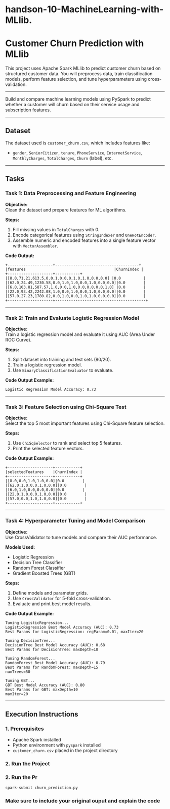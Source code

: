 # handson-10-MachineLearning-with-MLlib.

#  Customer Churn Prediction with MLlib

This project uses Apache Spark MLlib to predict customer churn based on structured customer data. You will preprocess data, train classification models, perform feature selection, and tune hyperparameters using cross-validation.

---



Build and compare machine learning models using PySpark to predict whether a customer will churn based on their service usage and subscription features.

---

##  Dataset

The dataset used is `customer_churn.csv`, which includes features like:

- `gender`, `SeniorCitizen`, `tenure`, `PhoneService`, `InternetService`, `MonthlyCharges`, `TotalCharges`, `Churn` (label), etc.

---

##  Tasks

### Task 1: Data Preprocessing and Feature Engineering

**Objective:**  
Clean the dataset and prepare features for ML algorithms.

**Steps:**
1. Fill missing values in `TotalCharges` with 0.
2. Encode categorical features using `StringIndexer` and `OneHotEncoder`.
3. Assemble numeric and encoded features into a single feature vector with `VectorAssembler`.

**Code Output:**

```
+--------------------+-------------------------------------+
|features                                       |ChurnIndex |
+--------------------+-----------+
|[8.0,71.21,613.5,0.0,1.0,0.0,1.0,1.0,0.0,0.0] |0.0          |
|[62.0,24.49,1230.58,0.0,1.0,1.0,0.0,1.0,0.0,0.0]|0.0        |
|[6.0,103.81,587.57,1.0,0.0,1.0,0.0,0.0,0.0,1.0] |0.0        |
|[22.0,93.42,2242.08,1.0,0.0,1.0,0.0,1.0,0.0,0.0]|0.0        |
|[57.0,27.23,1780.82,0.0,1.0,0.0,1.0,1.0,0.0,0.0]|0.0        |
+--------------------+----------------------------------------+
```
---

### Task 2: Train and Evaluate Logistic Regression Model

**Objective:**  
Train a logistic regression model and evaluate it using AUC (Area Under ROC Curve).

**Steps:**
1. Split dataset into training and test sets (80/20).
2. Train a logistic regression model.
3. Use `BinaryClassificationEvaluator` to evaluate.

**Code Output Example:**
```
Logistic Regression Model Accuracy: 0.73
```

---

###  Task 3: Feature Selection using Chi-Square Test

**Objective:**  
Select the top 5 most important features using Chi-Square feature selection.

**Steps:**
1. Use `ChiSqSelector` to rank and select top 5 features.
2. Print the selected feature vectors.

**Code Output Example:**
```
+--------------------+-----------+
|selectedFeatures    |ChurnIndex |
+--------------------+-----------+
|[8.0,0.0,1.0,1.0,0.0]|0.0        |
|[62.0,1.0,0.0,1.0,0.0]|0.0        |
|[6.0,1.0,0.0,0.0,0.0]|0.0        |
|[22.0,1.0,0.0,1.0,0.0]|0.0        |
|[57.0,0.0,1.0,1.0,0.0]|0.0        |
+--------------------+-----------+

```

---

### Task 4: Hyperparameter Tuning and Model Comparison

**Objective:**  
Use CrossValidator to tune models and compare their AUC performance.

**Models Used:**
- Logistic Regression
- Decision Tree Classifier
- Random Forest Classifier
- Gradient Boosted Trees (GBT)

**Steps:**
1. Define models and parameter grids.
2. Use `CrossValidator` for 5-fold cross-validation.
3. Evaluate and print best model results.

**Code Output Example:**
```
Tuning LogisticRegression...
LogisticRegression Best Model Accuracy (AUC): 0.73
Best Params for LogisticRegression: regParam=0.01, maxIter=20

Tuning DecisionTree...
DecisionTree Best Model Accuracy (AUC): 0.68
Best Params for DecisionTree: maxDepth=10

Tuning RandomForest...
RandomForest Best Model Accuracy (AUC): 0.79
Best Params for RandomForest: maxDepth=15
numTrees=50

Tuning GBT...
GBT Best Model Accuracy (AUC): 0.80
Best Params for GBT: maxDepth=10
maxIter=20

```
---

##  Execution Instructions

### 1. Prerequisites

- Apache Spark installed
- Python environment with `pyspark` installed
- `customer_churn.csv` placed in the project directory

### 2. Run the Project

### 2. Run the Pr

```bash
spark-submit churn_prediction.py
```
### Make sure to include your original ouput and explain the code
